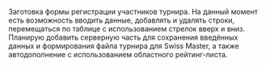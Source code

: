 Заготовка формы регистрации участников турнира. На данный момент есть возможность вводить данные, добавлять и удалять строки, перемещаться по таблице с использованием стрелок вверх и вниз. Планирую добавить серверную часть для сохранения введённых данных и формирования файла турнира для Swiss Master, а также автодополнение с использованием областного рейтинг-листа.
